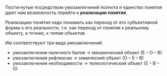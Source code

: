Постигнутые посредством умозаключений полнота и  единство понятия дают нам возможность перейти к **реализации понятия**.

Реализацию понятия надо понимать как переход от его субъективной формы к его реальности, т.е. как переход от понятия к реальному объекту, а точнее, к *типам объектов*.

Им соответствуют три вида умозаключений:
- умозаключения наличного бытия → механический объект (Е – О – В)
- умозаключения рефлексии → химический объект (О – Е – В)
- умозаключения необходимости → телеологический объект (Е – В – О)